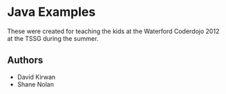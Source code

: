 # Java Examples
These were created for teaching the kids at the Waterford Coderdojo 2012 at the TSSG during the summer.

## Authors
- David Kirwan
- Shane Nolan
